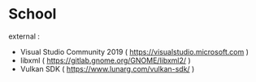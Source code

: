 # School

external :
- Visual Studio Community 2019 ( https://visualstudio.microsoft.com )
- libxml ( https://gitlab.gnome.org/GNOME/libxml2/ )
- Vulkan SDK ( https://www.lunarg.com/vulkan-sdk/ )